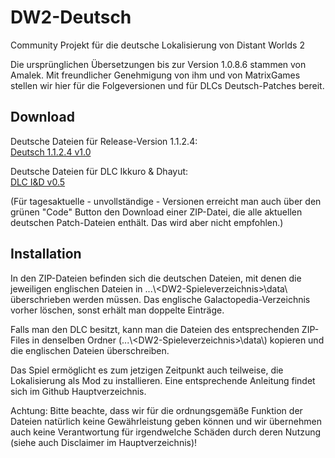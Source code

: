 # DW2-Deutsch
Community Projekt für die deutsche Lokalisierung von Distant Worlds 2

Die ursprünglichen Übersetzungen bis zur Version 1.0.8.6 stammen von Amalek. Mit freundlicher Genehmigung von ihm und von MatrixGames stellen wir hier für die Folgeversionen und für DLCs Deutsch-Patches bereit.

<h2>Download</h2>

Deutsche Dateien für Release-Version 1.1.2.4:  
[Deutsch 1.1.2.4 v1.0](https://github.com/Marty651/DW2-Deutsch/releases/download/v1.1.2.4-20230502/DW2-Deutsch_1.1.2.4_v1.0.zip)

Deutsche Dateien für DLC Ikkuro & Dhayut:  
[DLC I&D v0.5](https://github.com/Marty651/DW2-Deutsch/releases/download/v1.1.2.4-20230502/DW2-Deutsch_1.1.2.4_DLC_Ikkuro_and_Dhayut_v0.5.zip)

(Für tagesaktuelle - unvollständige - Versionen erreicht man auch über den grünen "Code" Button den Download einer ZIP-Datei, die alle aktuellen deutschen Patch-Dateien enthält. Das wird aber nicht empfohlen.)

<h2>Installation</h2>

In den ZIP-Dateien befinden sich die deutschen Dateien, mit denen die jeweiligen englischen Dateien in ...\\\<DW2-Spieleverzeichnis\>\\data\\ überschrieben werden müssen. Das englische Galactopedia-Verzeichnis vorher löschen, sonst erhält man doppelte Einträge.

Falls man den DLC besitzt, kann man die Dateien des entsprechenden ZIP-Files in denselben Ordner (...\\\<DW2-Spieleverzeichnis\>\\data\\) kopieren und die englischen Dateien überschreiben.

Das Spiel ermöglicht es zum jetzigen Zeitpunkt auch teilweise, die Lokalisierung als Mod zu installieren. Eine entsprechende Anleitung findet sich im Github Hauptverzeichnis.

Achtung: Bitte beachte, dass wir für die ordnungsgemäße Funktion der Dateien natürlich keine Gewährleistung geben können und wir übernehmen auch keine Verantwortung für irgendwelche Schäden durch deren Nutzung (siehe auch Disclaimer im Hauptverzeichnis)!
